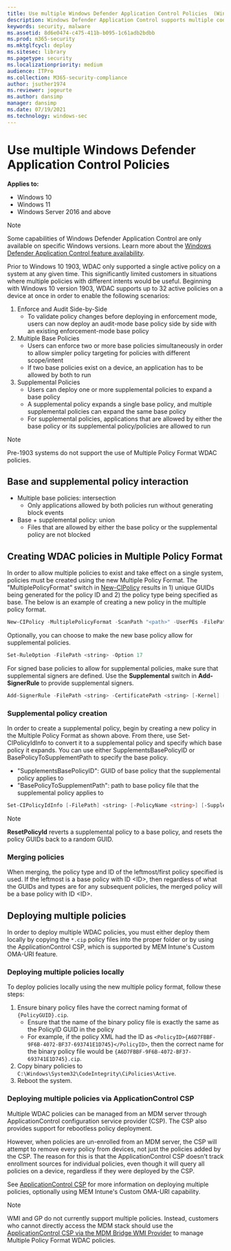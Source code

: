 ```yaml
---
title: Use multiple Windows Defender Application Control Policies  (Windows)
description: Windows Defender Application Control supports multiple code integrity policies for one device.
keywords: security, malware
ms.assetid: 8d6e0474-c475-411b-b095-1c61adb2bdbb
ms.prod: m365-security
ms.mktglfcycl: deploy
ms.sitesec: library
ms.pagetype: security
ms.localizationpriority: medium
audience: ITPro
ms.collection: M365-security-compliance
author: jsuther1974
ms.reviewer: jogeurte
ms.author: dansimp
manager: dansimp
ms.date: 07/19/2021
ms.technology: windows-sec
---
```


# Use multiple Windows Defender Application Control Policies

**Applies to:**

-   Windows 10
-   Windows 11
-   Windows Server 2016 and above

>[!NOTE]
>Some capabilities of Windows Defender Application Control are only available on specific Windows versions. Learn more about the [Windows Defender Application Control feature availability](feature-availability.md).

Prior to Windows 10 1903, WDAC only supported a single active policy on a system at any given time. This significantly limited customers in situations where multiple policies with different intents would be useful. Beginning with Windows 10 version 1903, WDAC supports up to 32 active policies on a device at once in order to enable the following scenarios:

1. Enforce and Audit Side-by-Side
    - To validate policy changes before deploying in enforcement mode, users can now deploy an audit-mode base policy side by side with an existing enforcement-mode base policy
2. Multiple Base Policies
    - Users can enforce two or more base policies simultaneously in order to allow simpler policy targeting for policies with different scope/intent
    - If two base policies exist on a device, an application has to be allowed by both to run
3. Supplemental Policies
    - Users can deploy one or more supplemental policies to expand a base policy
    - A supplemental policy expands a single base policy, and multiple supplemental policies can expand the same base policy
    - For supplemental policies, applications that are allowed by either the base policy or its supplemental policy/policies are allowed to run

> [!NOTE]
> Pre-1903 systems do not support the use of Multiple Policy Format WDAC policies.

## Base and supplemental policy interaction

- Multiple base policies: intersection
  - Only applications allowed by both policies run without generating block events
- Base + supplemental policy: union
  - Files that are allowed by either the base policy or the supplemental policy are not blocked

## Creating WDAC policies in Multiple Policy Format

In order to allow multiple policies to exist and take effect on a single system, policies must be created using the new Multiple Policy Format. The "MultiplePolicyFormat" switch in [New-CIPolicy](/powershell/module/configci/new-cipolicy?preserve-view=true&view=win10-ps) results in 1) unique GUIDs being generated for the policy ID and 2) the policy type being specified as base. The below is an example of creating a new policy in the multiple policy format.

```powershell
New-CIPolicy -MultiplePolicyFormat -ScanPath "<path>" -UserPEs -FilePath ".\policy.xml" -Level Publisher -Fallback Hash
```

Optionally, you can choose to make the new base policy allow for supplemental policies.

```powershell
Set-RuleOption -FilePath <string> -Option 17
```

For signed base policies to allow for supplemental policies, make sure that supplemental signers are defined. Use the **Supplemental** switch in **Add-SignerRule** to provide supplemental signers.

```powershell
Add-SignerRule -FilePath <string> -CertificatePath <string> [-Kernel] [-User] [-Update] [-Supplemental] [-Deny]  [<CommonParameters>]
```

### Supplemental policy creation

In order to create a supplemental policy, begin by creating a new policy in the Multiple Policy Format as shown above. From there, use Set-CIPolicyIdInfo to convert it to a supplemental policy and specify which base policy it expands. You can use either SupplementsBasePolicyID or BasePolicyToSupplementPath to specify the base policy.

- "SupplementsBasePolicyID": GUID of base policy that the supplemental policy applies to
- "BasePolicyToSupplementPath": path to base policy file that the supplemental policy applies to

```powershell
Set-CIPolicyIdInfo [-FilePath] <string> [-PolicyName <string>] [-SupplementsBasePolicyID <guid>] [-BasePolicyToSupplementPath <string>] [-ResetPolicyID] [-PolicyId <string>]  [<CommonParameters>]
```

> [!NOTE]
> **ResetPolicyId** reverts a supplemental policy to a base policy, and resets the policy GUIDs back to a random GUID.

### Merging policies

When merging, the policy type and ID of the leftmost/first policy specified is used. If the leftmost is a base policy with ID \<ID>, then regardless of what the GUIDs and types are for any subsequent policies, the merged policy will be a base policy with ID \<ID>.

## Deploying multiple policies

In order to deploy multiple WDAC policies, you must either deploy them locally by copying the `*.cip` policy files into the proper folder or by using the ApplicationControl CSP, which is supported by MEM Intune's Custom OMA-URI feature.

### Deploying multiple policies locally

To deploy policies locally using the new multiple policy format, follow these steps:

1. Ensure binary policy files have the correct naming format of `{PolicyGUID}.cip`.
   - Ensure that the name of the binary policy file is exactly the same as the PolicyID GUID in the policy
   - For example, if the policy XML had the ID as `<PolicyID>{A6D7FBBF-9F6B-4072-BF37-693741E1D745}</PolicyID>`, then the correct name for the binary policy file would be `{A6D7FBBF-9F6B-4072-BF37-693741E1D745}.cip`.
2. Copy binary policies to `C:\Windows\System32\CodeIntegrity\CiPolicies\Active`.
3. Reboot the system.

### Deploying multiple policies via ApplicationControl CSP

Multiple WDAC policies can be managed from an MDM server through ApplicationControl configuration service provider (CSP). The CSP also provides support for rebootless policy deployment.<br>

However, when policies are un-enrolled from an MDM server, the CSP will attempt to remove every policy from devices, not just the policies added by the CSP. The reason for this is that the ApplicationControl CSP doesn't track enrollment sources for individual policies, even though it will query all policies on a device, regardless if they were deployed by the CSP.

See [ApplicationControl CSP](/windows/client-management/mdm/applicationcontrol-csp) for more information on deploying multiple policies, optionally using MEM Intune's Custom OMA-URI capability.

> [!NOTE]
> WMI and GP do not currently support multiple policies. Instead, customers who cannot directly access the MDM stack should use the [ApplicationControl CSP via the MDM Bridge WMI Provider](/windows/client-management/mdm/applicationcontrol-csp#powershell-and-wmi-bridge-usage-guidance) to manage Multiple Policy Format WDAC policies.
